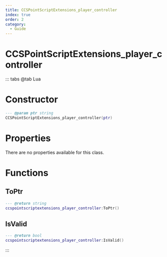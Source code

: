 ```yaml
---
title: CCSPointScriptExtensions_player_controller
index: true
order: 2
category:
  - Guide
---
```


# CCSPointScriptExtensions_player_controller

::: tabs
@tab Lua
# Constructor
```lua
--- @param ptr string
CCSPointScriptExtensions_player_controller(ptr)
```
# Properties
There are no properties available for this class.
# Functions
## ToPtr
```lua
--- @return string
ccspointscriptextensions_player_controller:ToPtr()
```
## IsValid
```lua
--- @return bool
ccspointscriptextensions_player_controller:IsValid()
```

:::